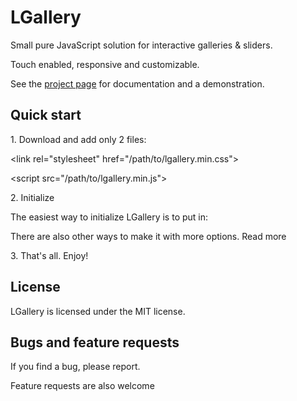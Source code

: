 # LGallery

Small pure JavaScript solution for interactive galleries & sliders.

Touch enabled, responsive and customizable.

See the [project page]() for documentation and a demonstration.

## Quick start

1\.  Download and add only 2 files:

\<link rel="stylesheet" href="/path/to/lgallery.min.css">

\<script src="/path/to/lgallery.min.js"></script>

2\.  Initialize

The easiest way to initialize LGallery is to put in:

<script>
  initLG()
</script>

There are also other ways to make it with more options. Read more

3\. That's all. Enjoy!


## License

LGallery is licensed under the MIT license.


## Bugs and feature requests

If you find a bug, please report.

Feature requests are also welcome
